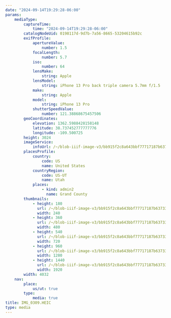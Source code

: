 ```yaml
---
date: "2024-09-14T19:29:28-06:00"
params:
    mediaType:
        captureTime:
            time: "2024-09-14T19:29:28-06:00"
        catalogNodeUid: 0198117d-9d7b-7a56-8665-53204615b92c
        exifProfile:
            apertureValue:
                number: 1.5
            focalLength:
                number: 5.7
            iso:
                number: 64
            lensMake:
                string: Apple
            lensModel:
                string: iPhone 13 Pro back triple camera 5.7mm f/1.5
            make:
                string: Apple
            model:
                string: iPhone 13 Pro
            shutterSpeedValue:
                number: 121.38868675457506
        geoCoordinates:
            elevation: 1362.5988428158148
            latitude: 38.737452777777776
            longitude: -109.500725
        height: 3024
        imageService:
            infoUrl: /~/blob-iiif-image-v3/bb915f2c8a643bbf77717187b6373368cfdc199d4304320d9d3d2eaa55e7b883/info.json
        placesProfile:
            country:
                code: US
                name: United States
            countryRegion:
                code: US-UT
                name: Utah
            places:
                - kind: admin2
                  name: Grand County
        thumbnails:
            - height: 180
              url: /~/blob-iiif-image-v3/bb915f2c8a643bbf77717187b6373368cfdc199d4304320d9d3d2eaa55e7b883/full/240%2C180/0/default.jpg
              width: 240
            - height: 360
              url: /~/blob-iiif-image-v3/bb915f2c8a643bbf77717187b6373368cfdc199d4304320d9d3d2eaa55e7b883/full/480%2C360/0/default.jpg
              width: 480
            - height: 540
              url: /~/blob-iiif-image-v3/bb915f2c8a643bbf77717187b6373368cfdc199d4304320d9d3d2eaa55e7b883/full/720%2C540/0/default.jpg
              width: 720
            - height: 960
              url: /~/blob-iiif-image-v3/bb915f2c8a643bbf77717187b6373368cfdc199d4304320d9d3d2eaa55e7b883/full/1280%2C960/0/default.jpg
              width: 1280
            - height: 1440
              url: /~/blob-iiif-image-v3/bb915f2c8a643bbf77717187b6373368cfdc199d4304320d9d3d2eaa55e7b883/full/1920%2C1440/0/default.jpg
              width: 1920
        width: 4032
    nav:
        place:
            us/ut: true
        type:
            media: true
title: IMG_0309.HEIC
type: media
---
```

